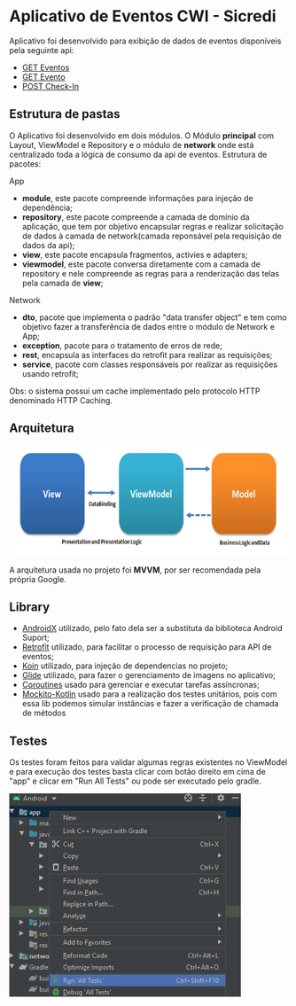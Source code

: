 # Aplicativo de Eventos CWI - Sicredi
Aplicativo foi desenvolvido para exibição de dados de eventos disponíveis pela seguinte api:  
  - [GET Eventos](http://5f5a8f24d44d640016169133.mockapi.io/api/events)
  - [GET Evento](http://5f5a8f24d44d640016169133.mockapi.io/api/events/1)
  - [POST Check-In](http://5f5a8f24d44d640016169133.mockapi.io/api/checkin)

## Estrutura de pastas
 O Aplicativo foi desenvolvido em dois módulos. O Módulo **principal** com Layout, ViewModel e 
 Repository e o módulo de **network** onde está centralizado toda a lógica de consumo da api de 
 eventos.
Estrutura de pacotes:
 
 App
 - **module**, este pacote compreende informações para injeção de dependência;
 - **repository**, este pacote compreende a camada de domínio da aplicação, que tem por objetivo 
   encapsular regras e realizar solicitação de dados à camada de network(camada reponsável pela 
   requisição de dados da api);
 - **view**, este pacote encapsula fragmentos, activies e adapters;
 - **viewmodel**, este pacote conversa diretamente com a camada de repository e nele compreende 
   as regras para a renderização das telas pela camada de **view**;
     
 Network
 - **dto**, pacote que implementa o padrão "data transfer object" e tem como objetivo fazer a 
   transferência de dados entre o módulo de Network e App;
 - **exception**, pacote para o tratamento de erros de rede;
 - **rest**, encapsula as interfaces do retrofit para realizar as requisições;
 - **service**, pacote com classes responsáveis por realizar as requisições usando retrofit;
     
 Obs: o sistema possui um cache implementado pelo protocolo HTTP denominado HTTP Caching.

## Arquitetura

<img src="MVVMPattern.png"  width="800" height="200">

A arquitetura usada no projeto foi **MVVM**, por ser recomendada pela própria Google. 

## Library
- [AndroidX](https://developer.android.com/jetpack/androidx) utilizado, pelo fato dela ser a substituta da biblioteca Android Suport;
- [Retrofit](httpshibernate.org) utilizado, para facilitar o processo de requisição para API de eventos;
- [Koin](https://insert-koin.io/) utilizado, para injeção de dependencias no projeto;
- [Glide](https://github.com/bumptech/glide) utilizado, para fazer o gerenciamento de imagens no aplicativo;
- [Coroutines](https://developer.android.com/kotlin/coroutines?gclid=CjwKCAiAxKv_BRBdEiwAyd40N5WzWA_QgAeB-w0UXJVedXgBJnYPaSCjT-gkvLOGghk2NeHszPQeghoClpEQAvD_BwE&gclsrc=aw.ds) usado para gerenciar e executar tarefas assíncronas;
- [Mockito-Kotlin](https://github.com/nhaarman/mockito-kotlin) usado para a realização dos testes unitários, pois com essa lib podemos simular instâncias e fazer a verificação de chamada de métodos

## Testes

Os testes foram feitos para validar algumas regras existentes no ViewModel e para execução dos testes basta clicar com botão direito em cima de "app" e clicar em "Run All Tests" ou pode ser executado pelo gradle.

<img src="testes.png">

    
   
